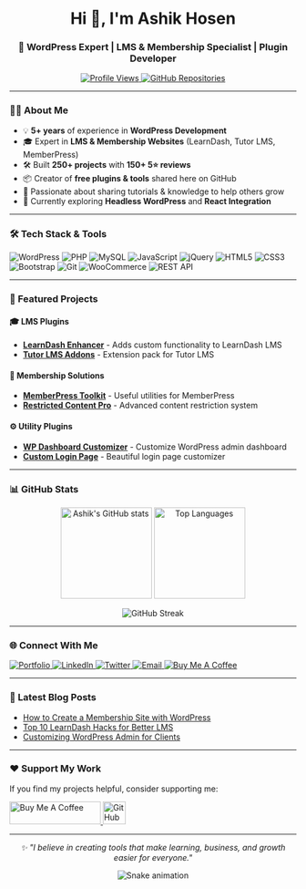 <h1 align="center">Hi 👋, I'm Ashik Hosen</h1>
<h3 align="center">🚀 WordPress Expert | LMS & Membership Specialist | Plugin Developer</h3>

<p align="center">
  <a href="https://github.com/ashikhosen">
    <img src="https://komarev.com/ghpvc/?username=ashikhosen&label=Profile%20Views&color=0e75b6&style=flat" alt="Profile Views" />
  </a>
  <a href="https://github.com/ashikhosen?tab=repositories">
    <img alt="GitHub Repositories" src="https://img.shields.io/badge/Repositories-10+-blue?logo=github" />
  </a>
</p>

---

### 👨‍💻 About Me

- 💡 **5+ years** of experience in **WordPress Development**
- 🎓 Expert in **LMS & Membership Websites** (LearnDash, Tutor LMS, MemberPress)
- 🛠️ Built **250+ projects** with **150+ 5⭐ reviews**
- 📦 Creator of **free plugins & tools** shared here on GitHub
- 🎥 Passionate about sharing tutorials & knowledge to help others grow
- 🌱 Currently exploring **Headless WordPress** and **React Integration**

---

### 🛠️ Tech Stack & Tools

<p align="left">
  <img src="https://img.shields.io/badge/WordPress-21759B?style=for-the-badge&logo=wordpress&logoColor=white" alt="WordPress" />
  <img src="https://img.shields.io/badge/PHP-777BB4?style=for-the-badge&logo=php&logoColor=white" alt="PHP" />
  <img src="https://img.shields.io/badge/MySQL-4479A1?style=for-the-badge&logo=mysql&logoColor=white" alt="MySQL" />
  <img src="https://img.shields.io/badge/JavaScript-F7DF1E?style=for-the-badge&logo=javascript&logoColor=black" alt="JavaScript" />
  <img src="https://img.shields.io/badge/jQuery-0769AD?style=for-the-badge&logo=jquery&logoColor=white" alt="jQuery" />
  <img src="https://img.shields.io/badge/HTML5-E34F26?style=for-the-badge&logo=html5&logoColor=white" alt="HTML5" />
  <img src="https://img.shields.io/badge/CSS3-1572B6?style=for-the-badge&logo=css3&logoColor=white" alt="CSS3" />
  <img src="https://img.shields.io/badge/Bootstrap-7952B3?style=for-the-badge&logo=bootstrap&logoColor=white" alt="Bootstrap" />
  <img src="https://img.shields.io/badge/Git-F05032?style=for-the-badge&logo=git&logoColor=white" alt="Git" />
  <img src="https://img.shields.io/badge/WooCommerce-96588A?style=for-the-badge&logo=woocommerce&logoColor=white" alt="WooCommerce" />
  <img src="https://img.shields.io/badge/REST_API-FF6C37?style=for-the-badge&logo=json&logoColor=white" alt="REST API" />
</p>

---

### 📂 Featured Projects

#### 🎓 LMS Plugins
- **[LearnDash Enhancer](https://github.com/ashikhosen/learndash-enhancer)** - Adds custom functionality to LearnDash LMS
- **[Tutor LMS Addons](https://github.com/ashikhosen/tutor-lms-addons)** - Extension pack for Tutor LMS

#### 🔐 Membership Solutions
- **[MemberPress Toolkit](https://github.com/ashikhosen/memberpress-toolkit)** - Useful utilities for MemberPress
- **[Restricted Content Pro](https://github.com/ashikhosen/restricted-content-pro)** - Advanced content restriction system

#### ⚙️ Utility Plugins
- **[WP Dashboard Customizer](https://github.com/ashikhosen/wp-dashboard-customizer)** - Customize WordPress admin dashboard
- **[Custom Login Page](https://github.com/ashikhosen/custom-login-page)** - Beautiful login page customizer

---

### 📊 GitHub Stats

<p align="center">
  <img src="https://github-readme-stats.vercel.app/api?username=ashikhosen&show_icons=true&theme=tokyonight&hide_border=true" alt="Ashik's GitHub stats" height="160" />
  <img src="https://github-readme-stats.vercel.app/api/top-langs/?username=ashikhosen&layout=compact&theme=tokyonight&hide_border=true" alt="Top Languages" height="160" />
</p>

<p align="center">
  <img src="https://github-readme-streak-stats.herokuapp.com/?user=ashikhosen&theme=tokyonight&hide_border=true" alt="GitHub Streak" />
</p>

---

### 🌐 Connect With Me

<p align="left">
  <a href="https://ashikhosen.com" target="_blank">
    <img src="https://img.shields.io/badge/Portfolio-000000?style=for-the-badge&logo=firefox&logoColor=white" alt="Portfolio"/>
  </a>
  <a href="https://linkedin.com/in/ashikhosen" target="_blank">
    <img src="https://img.shields.io/badge/LinkedIn-0077B5?style=for-the-badge&logo=linkedin&logoColor=white" alt="LinkedIn"/>
  </a>
  <a href="https://twitter.com/ashikhosen" target="_blank">
    <img src="https://img.shields.io/badge/Twitter-1DA1F2?style=for-the-badge&logo=twitter&logoColor=white" alt="Twitter"/>
  </a>
  <a href="mailto:contact@ashikhosen.com">
    <img src="https://img.shields.io/badge/Email-D14836?style=for-the-badge&logo=gmail&logoColor=white" alt="Email"/>
  </a>
  <a href="https://www.buymeacoffee.com/ashikhosen" target="_blank">
    <img src="https://img.shields.io/badge/Buy_Me_A_Coffee-FFDD00?style=for-the-badge&logo=buy-me-a-coffee&logoColor=black" alt="Buy Me A Coffee"/>
  </a>
</p>

---

### 📝 Latest Blog Posts

<!-- BLOG-POST-LIST:START -->
- [How to Create a Membership Site with WordPress](https://ashikhosen.com/blog/membership-site-wordpress)
- [Top 10 LearnDash Hacks for Better LMS](https://ashikhosen.com/blog/learndash-hacks)
- [Customizing WordPress Admin for Clients](https://ashikhosen.com/blog/customize-wordpress-admin)
<!-- BLOG-POST-LIST:END -->

---

### ❤️ Support My Work

If you find my projects helpful, consider supporting me:

<p align="left">
  <a href="https://www.buymeacoffee.com/ashikhosen" target="_blank">
    <img src="https://cdn.buymeacoffee.com/buttons/v2/default-yellow.png" alt="Buy Me A Coffee" height="40" width="160">
  </a>
  <a href="https://github.com/sponsors/ashikhosen" target="_blank">
    <img src="https://img.shields.io/badge/Sponsor-%23EA4AAA.svg?style=for-the-badge&logo=github-sponsors&logoColor=white" alt="GitHub Sponsor" height="40">
  </a>
</p>

---

<p align="center">
  <i>✨ "I believe in creating tools that make learning, business, and growth easier for everyone."</i>
</p>

<p align="center">
  <img src="https://github.com/ashikhosen/ashikhosen/raw/output/github-contribution-grid-snake.svg" alt="Snake animation" />
</p>
